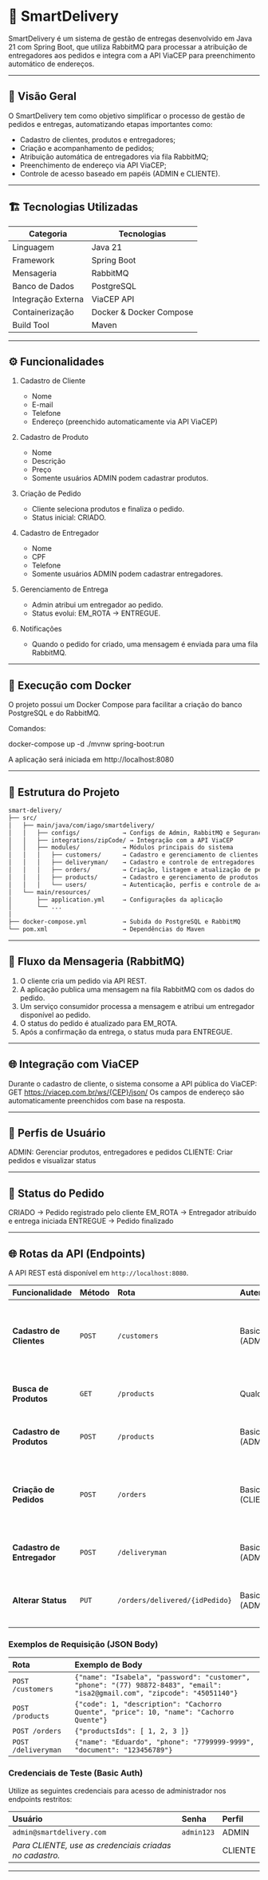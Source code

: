 # 🚚 SmartDelivery

SmartDelivery é um sistema de gestão de entregas desenvolvido em Java 21 com Spring Boot, que utiliza RabbitMQ para processar a atribuição de entregadores aos pedidos e integra com a API ViaCEP para preenchimento automático de endereços.

---

## 🧠 Visão Geral

O SmartDelivery tem como objetivo simplificar o processo de gestão de pedidos e entregas, automatizando etapas importantes como:
- Cadastro de clientes, produtos e entregadores;
- Criação e acompanhamento de pedidos;
- Atribuição automática de entregadores via fila RabbitMQ;
- Preenchimento de endereço via API ViaCEP;
- Controle de acesso baseado em papéis (ADMIN e CLIENTE).

---

## 🏗️ Tecnologias Utilizadas

| Categoria | Tecnologias |
|------------|--------------|
| Linguagem | Java 21 |
| Framework | Spring Boot |
| Mensageria | RabbitMQ |
| Banco de Dados | PostgreSQL |
| Integração Externa | ViaCEP API |
| Containerização | Docker & Docker Compose |
| Build Tool | Maven |

---

## ⚙️ Funcionalidades

1. Cadastro de Cliente
   - Nome
   - E-mail
   - Telefone
   - Endereço (preenchido automaticamente via API ViaCEP)

2. Cadastro de Produto
   - Nome
   - Descrição
   - Preço
   - Somente usuários ADMIN podem cadastrar produtos.

3. Criação de Pedido
   - Cliente seleciona produtos e finaliza o pedido.
   - Status inicial: CRIADO.

4. Cadastro de Entregador
   - Nome
   - CPF
   - Telefone
   - Somente usuários ADMIN podem cadastrar entregadores.

5. Gerenciamento de Entrega
   - Admin atribui um entregador ao pedido.
   - Status evolui: EM_ROTA → ENTREGUE.

6. Notificações
   - Quando o pedido for criado, uma mensagem é enviada para uma fila RabbitMQ.

---

## 🐳 Execução com Docker

O projeto possui um Docker Compose para facilitar a criação do banco PostgreSQL e do RabbitMQ.

Comandos:

docker-compose up -d
./mvnw spring-boot:run

A aplicação será iniciada em http://localhost:8080

---

## 🧩 Estrutura do Projeto

```bash
smart-delivery/
├── src/
│   ├── main/java/com/iago/smartdelivery/
│   │   ├── configs/            → Configs de Admin, RabbitMQ e Segurança (Spring Security)
│   │   ├── integrations/zipCode/ → Integração com a API ViaCEP
│   │   ├── modules/            → Módulos principais do sistema
│   │   │   ├── customers/      → Cadastro e gerenciamento de clientes
│   │   │   ├── deliveryman/    → Cadastro e controle de entregadores
│   │   │   ├── orders/         → Criação, listagem e atualização de pedidos
│   │   │   ├── products/       → Cadastro e gerenciamento de produtos
│   │   │   └── users/          → Autenticação, perfis e controle de acesso
│   └── main/resources/
│       ├── application.yml     → Configurações da aplicação
│       └── ...
│
├── docker-compose.yml          → Subida do PostgreSQL e RabbitMQ
└── pom.xml                     → Dependências do Maven
```
---

## 🧠 Fluxo da Mensageria (RabbitMQ)

1. O cliente cria um pedido via API REST.
2. A aplicação publica uma mensagem na fila RabbitMQ com os dados do pedido.
3. Um serviço consumidor processa a mensagem e atribui um entregador disponível ao pedido.
4. O status do pedido é atualizado para EM_ROTA.
5. Após a confirmação da entrega, o status muda para ENTREGUE.

---

## 🌐 Integração com ViaCEP

Durante o cadastro de cliente, o sistema consome a API pública do ViaCEP:
GET https://viacep.com.br/ws/{CEP}/json/
Os campos de endereço são automaticamente preenchidos com base na resposta.

---

## 🔐 Perfis de Usuário

ADMIN: Gerenciar produtos, entregadores e pedidos
CLIENTE: Criar pedidos e visualizar status

---

## 🧾 Status do Pedido

CRIADO → Pedido registrado pelo cliente
EM_ROTA → Entregador atribuído e entrega iniciada
ENTREGUE → Pedido finalizado

---

## 🌐 Rotas da API (Endpoints)

A API REST está disponível em `http://localhost:8080`.

| Funcionalidade | Método | Rota | Autenticação | Descrição |
| :--- | :--- | :--- | :--- | :--- |
| **Cadastro de Clientes** | `POST` | `/customers` | Basic Auth (ADMIN) | Cria um novo cliente. Necessita de `zipcode` para ViaCEP. |
| **Busca de Produtos** | `GET` | `/products` | Qualquer | Lista todos os produtos disponíveis. |
| **Cadastro de Produtos** | `POST` | `/products` | Basic Auth (ADMIN) | Adiciona um novo produto ao catálogo. |
| **Criação de Pedidos** | `POST` | `/orders` | Basic Auth (CLIENTE) | Cria um novo pedido. Dispara notificação via RabbitMQ. |
| **Cadastro de Entregador** | `POST` | `/deliveryman` | Basic Auth (ADMIN) | Registra um novo entregador no sistema. |
| **Alterar Status** | `PUT` | `/orders/delivered/{idPedido}` | Basic Auth (ADMIN) | Atualiza o status do pedido para `ENTREGUE`. |

### Exemplos de Requisição (JSON Body)

| Rota | Exemplo de Body |
| :--- | :--- |
| `POST /customers` | `{"name": "Isabela", "password": "customer", "phone": "(77) 98872-8483", "email": "isa2@gmail.com", "zipcode": "45051140"}` |
| `POST /products` | `{"code": 1, "description": "Cachorro Quente", "price": 10, "name": "Cachorro Quente"}` |
| `POST /orders` | `{"productsIds": [ 1, 2, 3 ]}` |
| `POST /deliveryman` | `{"name": "Eduardo", "phone": "7799999-9999", "document": "123456789"}` |

### Credenciais de Teste (Basic Auth)

Utilize as seguintes credenciais para acesso de administrador nos endpoints restritos:

| Usuário | Senha | Perfil |
| :--- | :--- | :--- |
| `admin@smartdelivery.com` | `admin123` | ADMIN |
| *Para CLIENTE, use as credenciais criadas no cadastro.* | | CLIENTE |

---
